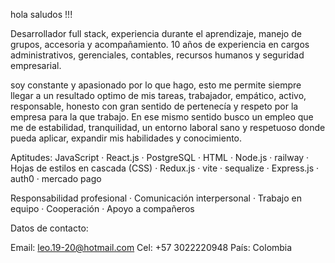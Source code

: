 hola saludos !!!

Desarrollador full stack, experiencia durante el aprendizaje, manejo de grupos, accesoria y acompañamiento. 10 años de experiencia en cargos administrativos, gerenciales, contables, recursos humanos y seguridad empresarial.

soy constante y apasionado por lo que hago, esto me permite siempre llegar a un resultado optimo de mis tareas, trabajador, empático, activo, responsable, honesto con gran sentido de pertenecía y respeto por la empresa para la que trabajo. En ese mismo sentido busco un empleo que me de estabilidad, tranquilidad, un entorno laboral sano y respetuoso donde pueda aplicar, expandir mis habilidades y conocimiento.

Aptitudes: JavaScript · React.js · PostgreSQL · HTML · Node.js · railway · Hojas de estilos en cascada (CSS) · Redux.js · vite · sequalize · Express.js · auth0 · mercado pago

Responsabilidad profesional · Comunicación interpersonal · Trabajo en equipo · Cooperación · Apoyo a compañeros

Datos de contacto: 

Email: leo.19-20@hotmail.com
Cel: +57 3022220948
País: Colombia 
